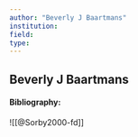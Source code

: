 ```yaml
---
author: "Beverly J Baartmans"
institution:
field:
type:
---
```


## Beverly J Baartmans
#### Bibliography:

![[@Sorby2000-fd]]